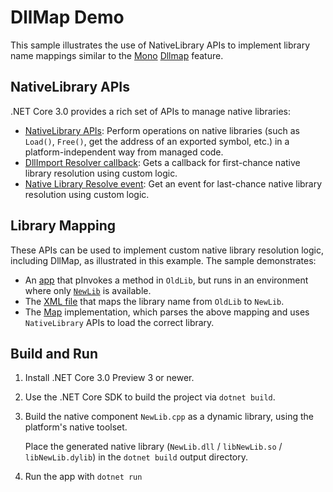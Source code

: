 # DllMap Demo

This sample illustrates the use of NativeLibrary APIs to implement library name mappings similar to the [Mono](https://www.mono-project.com/) [Dllmap](https://www.mono-project.com/docs/advanced/pinvoke/dllmap/) feature.

## NativeLibrary APIs

.NET Core 3.0 provides a rich set of APIs to manage native libraries:

- [NativeLibrary APIs](https://docs.microsoft.com/dotnet/api/system.runtime.interopservices.nativelibrary): Perform operations on native libraries (such as `Load()`, `Free()`, get the address of an exported  symbol, etc.) in a platform-independent way from managed code.
- [DllImport Resolver callback](https://docs.microsoft.com/dotnet/api/system.runtime.interopservices.nativelibrary.setdllimportresolver):  Gets a callback for first-chance native library resolution using custom logic.
- [Native Library Resolve event](https://docs.microsoft.com/dotnet/api/system.runtime.loader.assemblyloadcontext.resolvingunmanageddll): Get an event for last-chance native library resolution using custom logic.

## Library Mapping

These APIs can be used to implement custom native library resolution logic, including DllMap, as illustrated in this example. The sample demonstrates:

- An [app](Demo.cs) that pInvokes a method in `OldLib`, but runs in an environment where only [`NewLib`](NewLib.cpp) is available.
- The [XML file](Demo.xml) that maps the library name from `OldLib` to `NewLib`.
- The [Map](Map.cs) implementation, which parses the above mapping and uses `NativeLibrary` APIs to load the correct library.

## Build and Run

1. Install .NET Core 3.0 Preview 3 or newer.

1. Use the .NET Core SDK to build the project via `dotnet build`.

1. Build the native component `NewLib.cpp` as a dynamic library, using the platform's native toolset.

    Place the generated native library (`NewLib.dll` / `libNewLib.so` / `libNewLib.dylib`) in the `dotnet build` output directory.

1. Run the app with `dotnet run`
